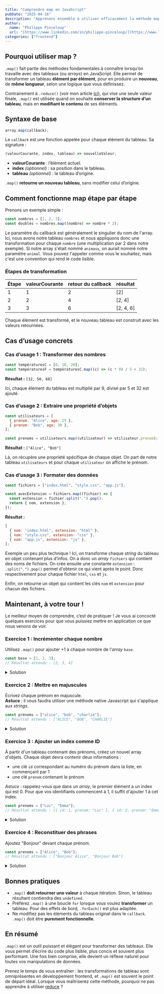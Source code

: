 ```yaml
---
title: "Comprendre map en JavaScript"
pubDate: "2025-04-16"
description: "Apprenons ensemble à utiliser efficacement la méthode map en JavaScript grâce à des exemples concrets."
author:
  name: "Philippe Pinceloup"
  url: "[https://www.linkedin.com/in/philippe-pinceloup/](https://www.linkedin.com/in/philippe-pinceloup/)"
categories: ["frontend"]
---
```


## Pourquoi utiliser map ?

`.map()` fait partie des méthodes fondamentales à connaître lorsqu’on travaille avec des tableaux (ou _arrays_) en JavaScript. Elle permet de transformer un tableau **élément par élément**, pour en produire un **nouveau**, de **même longueur**, selon une logique que vous définissez.

Contrairement à `.reduce()` (voir mon article [ici](reduce)), qui vise une seule valeur finale, `.map()` est utilisée quand on souhaite **conserver la structure d’un tableau**, mais en **modifiant le contenu** de ses éléments.

## Syntaxe de base

```js
array.map(callback);
```

Le `callback` est une fonction appelée pour chaque élément du tableau. Sa signature :

```js
(valeurCourante, index, tableau) => nouvelleValeur;
```

- **valeurCourante** : l’élément actuel.
- **index** _(optionnel)_ : sa position dans le tableau.
- **tableau** _(optionnel)_ : le tableau d’origine.

`.map()` **retourne un nouveau tableau**, sans modifier celui d’origine.

## Comment fonctionne map étape par étape

Prenons un exemple simple :

```js
const nombres = [1, 2, 3];
const doublés = nombres.map((nombre) => nombre * 2);
```

Le paramètre du callback est généralement le singulier du nom de l'array. Ici, nous avons notre tableau `nombres` et nous appliquons donc une transformation pour chaque `nombre` (une multiplication par 2 dans notre exemple). Si notre array s'était nommé `animaux`, on aurait nommé notre paramètre `animal`. Vous pouvez l'appeler comme vous le souhaitez, mais c'est une convention qui rend le code lisible.

### Étapes de transformation

| Étape | valeurCourante | retour du callback | résultat  |
| ----- | -------------- | ------------------ | --------- |
| 1     | 1              | 2                  | [2]       |
| 2     | 2              | 4                  | [2, 4]    |
| 3     | 3              | 6                  | [2, 4, 6] |

Chaque élément est transformé, et le nouveau tableau est construit avec les valeurs retournées.

## Cas d’usage concrets

### Cas d’usage 1 : Transformer des nombres

```js
const températuresC = [0, 10, 20];
const températuresF = températuresC.map((c) => (c * 9) / 5 + 32);
```

**Résultat :** `[32, 50, 68]`

Ici, chaque élément du tableau est multiplié par 9, divisé par 5 et 32 est ajouté.

### Cas d’usage 2 : Extraire une propriété d’objets

```js
const utilisateurs = [
  { prenom: "Alice", age: 25 },
  { prenom: "Bob", age: 30 },
];

const prenoms = utilisateurs.map((utilisateur) => utilisateur.prenom);
```

**Résultat :** `["Alice", "Bob"]`

Là, on récupère une propriété spécifique de chaque objet. On part de notre tableau `utilisateurs` et pour chaque `utilisateur` on affiche le prénom.

### Cas d’usage 3 : Formater des données

```js
const fichiers = ["index.html", "style.css", "app.js"];

const avecExtension = fichiers.map((fichier) => {
  const extension = fichier.split(".").pop();
  return { nom, extension };
});
```

**Résultat :**

```js
[
  { nom: "index.html", extension: "html" },
  { nom: "style.css", extension: "css" },
  { nom: "app.js", extension: "js" },
];
```

Exemple un peu plus technique ! Ici, on transforme chaque _string_ du tableau en objet contenant plus d’infos.
On a donc un _array_ `fichiers` qui contient des noms de fichiers. On crée ensuite une constante `extension` : `.split(".").pop()` permet d'obtenir ce qui vient après le point. Donc respectivement pour chaque fichier `html`, `css` et `js`.

Enfin, on retourne un objet qui contient les clés `nom` et `extension` pour chacun des fichiers.

## Maintenant, à votre tour !

Le meilleur moyen de comprendre, c’est de pratiquer ! Je vous ai concocté quelques exercices pour que vous puissiez mettre en application ce que nous venons de voir.

### Exercice 1 : Incrémenter chaque nombre

Utilisez `.map()` pour ajouter +1 à chaque nombre de l'_array_ `base`.

```js
const base = [1, 2, 3];
// Résultat attendu : [2, 3, 4]
```

<details>
  <summary>Solution</summary>

```js
const resultat = base.map((nombre) => nombre + 1);
```

À chaque nombre de l'_array_ `base` on ajoute +1.

</details>

### Exercice 2 : Mettre en majuscules

Écrivez chaque prénom en majuscule.  
**Astuce** : il vous faudra utiliser une méthode native Javascript qui s'applique aux _strings_.

```js
const prénoms = ["alice", "bob", "charlie"];
// Résultat attendu : ["ALICE", "BOB", "CHARLIE"]
```

<details>
  <summary>Solution</summary>

```js
const majuscules = prenoms.map((prenom) => prenom.toUpperCase());
```

À chaque prénom de l'_array_ `prenoms` on applique la méthode `.topUpperCase()` qui met en majuscules la _string_ à laquelle elle est appliquée.

</details>

### Exercice 3 : Ajouter un index comme ID

À partir d'un tableau contenant des prénoms, créez un nouvel array d'objets. Chaque objet devra contenir deux informations :

- une clé `id` correspondant au numéro du prénom dans la liste, en commençant par 1
- une clé `prenom` contenant le prénom

_Astuce_ : rappelez-vous que dans un _array_, le premier élément a un index qui est 0. Pour que vos identifiants commencent à 1, il suffit d'ajouter 1 à cet index.

```js
const prenoms = ["Luc", "Emma"];
// Résultat attendu : [{ id: 1, prenom: "Luc" }, { id: 2, prenom: "Emma" }]
```

<details>
  <summary>Solution</summary>

```js
const avecId = prenoms.map((prenom, index) => ({ id: index + 1, prenom }));
```

La méthode `.map()` parcourt chaque prénom du tableau `prenoms`. Pour chaque prénom, elle retourne un nouvel objet avec :

- une clé `id`, qui est l'index du prénom dans la liste + 1
- une clé `prenom`, qui contient le prénom

</details>

### Exercice 4 : Reconstituer des phrases

Ajoutez "Bonjour" devant chaque prénom.

```js
const prenoms = ["Alice", "Bob"];
// Résultat attendu : ["Bonjour Alice", "Bonjour Bob"]
```

<details>
  <summary>Solution</summary>

```js
const salutations = prenoms.map((prenom) => `Bonjour ${prenom}`);
```

Ici, pour chaque prénom de l'_array_ `prenoms`, on ajoute le mot "Bonjour". Comme on l'a déjà vu, `.map()` parcourt chaque élément du tableau, on utilise donc une _template string_ (`${}`) pour y ajouter la valeur en cours du prénom.

</details>

## Bonnes pratiques

- `.map()` **doit retourner une valeur** à chaque itération. Sinon, le tableau résultant contiendra des `undefined`.
- Préférez `.map()` à une boucle `for` lorsque vous voulez **transformer** un tableau. Pour des effets de bord, `.forEach()` est plus adaptée.
- Ne modifiez pas les éléments du tableau original dans le `callback`. `.map()` doit être **purement fonctionnelle**.

## En résumé

`.map()` est un outil puissant et élégant pour transformer des tableaux. Elle vous permet d’écrire du code plus lisible, plus concis et souvent plus performant. Une fois bien comprise, elle devient un réflexe naturel pour toutes vos manipulations de données.

Prenez le temps de vous entraîner : les transformations de tableau sont omniprésentes en développement frontend, et `.map()` est souvent le point de départ idéal. Lorsque vous maîtriserez cette méthode, pourquoi ne pas apprendre à utiliser [reduce](reduce) ?

